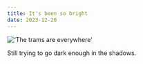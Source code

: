 ```yaml
---
title: It's been so bright
date: 2023-12-20
---
```


![‘The trams are everywhere’](/231220-melbourne-trams.jpeg)

Still trying to go dark enough in the shadows.








